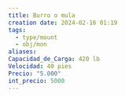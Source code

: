 ```yaml
---
title: Burro o mula
creation date: 2024-02-16 01:19
tags:
  - type/mount
  - obj/mon
aliases: 
Capacidad_de_Carga: 420 lb
Velocidad: 40 pies
Precio: "5.000"
int_precio: 5000
---
```


